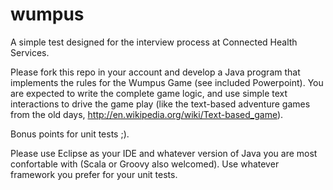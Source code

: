 wumpus
======

A simple test designed for the interview process at Connected Health Services. 

Please fork this repo in your account and develop a Java program that implements the rules for the Wumpus Game (see included Powerpoint). You are expected to write the complete game logic, and use simple text interactions to drive the game play (like the text-based adventure games from the old days, http://en.wikipedia.org/wiki/Text-based_game).

Bonus points for unit tests ;).

Please use Eclipse as your IDE and whatever version of Java you are most confortable with (Scala or Groovy also welcomed). Use whatever framework you prefer for your unit tests.
